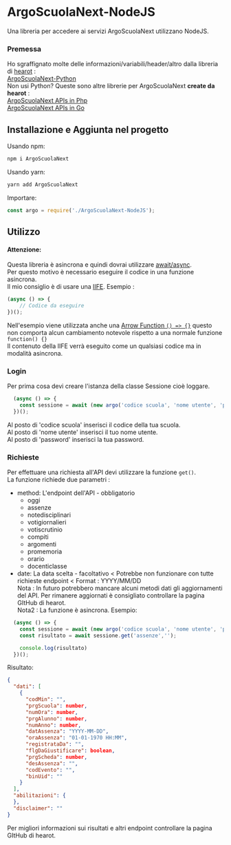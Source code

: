 # ArgoScuolaNext-NodeJS

Una libreria per accedere ai servizi ArgoScuolaNext utilizzano NodeJS.

### Premessa

Ho sgraffignato molte delle informazioni/variabili/header/altro dalla libreria di [hearot](https://github.com/hearot/) :  
[ArgoScuolaNext-Python](https://github.com/hearot/ArgoScuolaNext-Python)  
Non usi Python? Queste sono altre librerie per ArgoScuolaNext **create da hearot** :  
[ArgoScuolaNext APIs in Php](https://github.com/hearot/ArgoScuolaNext)  
[ArgoScuolaNext APIs in Go](https://github.com/hearot/ArgoScuolaNext-go)

## Installazione e Aggiunta nel progetto

Usando npm:
```bash
npm i ArgoScuolaNext
```

Usando yarn:
```bash
yarn add ArgoScuolaNext
```

Importare:
```js
const argo = require('./ArgoScuolaNext-NodeJS');
```

## Utilizzo

#### Attenzione:  
Questa libreria è asincrona e quindi dovrai utilizzare [await/async](https://discordjs.guide/additional-info/async-await.html).    
Per questo motivo è necessario eseguire il codice in una funzione asincrona.  
Il mio consiglio è di usare una [IIFE](https://developer.mozilla.org/en-US/docs/Glossary/IIFE). Esempio :
```js
(async () => {
	// Codice da eseguire
})();
```
Nell'esempio viene utilizzata anche una [Arrow Function `() => {}`](https://developer.mozilla.org/en-US/docs/Web/JavaScript/Reference/Functions/Arrow_functions) questo non comporta alcun cambiamento notevole rispetto a una normale funzione `function() {}`  
Il contenuto della IIFE verrà eseguito come un qualsiasi codice ma in modalità asincrona.

### Login

Per prima cosa devi creare l'istanza della classe Sessione cioè loggare.  

```js
  (async () => {
    const sessione = await (new argo('codice scuola', 'nome utente', 'password'));
  })();
```
Al posto di 'codice scuola' inserisci il codice della tua scuola.  
Al posto di 'nome utente' inserisci il tuo nome utente.  
Al posto di 'password' inserisci la tua password.

### Richieste

Per effettuare una richiesta all'API devi utilizzare la funzione `get()`.  
La funzione richiede due parametri :  
- method: L'endpoint dell'API   - obbligatorio
  - oggi
  - assenze
  - notedisciplinari
  - votigiornalieri
  - votiscrutinio
  - compiti
  - argomenti
  - promemoria
  - orario
  - docenticlasse
- date: La data scelta          - facoltativo < Potrebbe non funzionare con tutte richieste endpoint < Format : YYYY/MM/DD  
Nota : In futuro potrebbero mancare alcuni metodi dati gli aggiornamenti del API. Per rimanere aggiornati è consigliato controllare la pagina GItHub di hearot.  
Nota2 : La funzione è asincrona.
Esempio:
```js
  (async () => {
    const sessione = await (new argo('codice scuola', 'nome utente', 'password'));
    const risultato = await sessione.get('assenze','');

    console.log(risultato)
  })();
```
Risultato:
```json
{
  "dati": [
    {
      "codMin": "",
      "prgScuola": number,
      "numOra": number,
      "prgAlunno": number,
      "numAnno": number,
      "datAssenza": "YYYY-MM-DD",
      "oraAssenza": "01-01-1970 HH:MM",
      "registrataDa": "",
      "flgDaGiustificare": boolean,
      "prgScheda": number,
      "desAssenza": "",
      "codEvento": "",
      "binUid": ""
    }
  ],
  "abilitazioni": {
  },
  "disclaimer": ""
}
```
Per migliori informazioni sui risultati e altri endpoint controllare la pagina GItHub di hearot.
